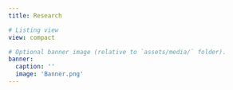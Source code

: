 ```yaml
---
title: Research

# Listing view
view: compact

# Optional banner image (relative to `assets/media/` folder).
banner:
  caption: ''
  image: 'Banner.png'
---
```

